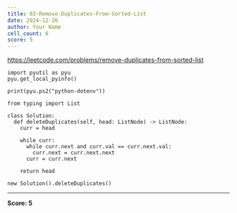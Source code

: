 ```yaml
---
title: 83-Remove-Duplicates-From-Sorted-List
date: 2024-12-26
author: Your Name
cell_count: 6
score: 5
---
```


https://leetcode.com/problems/remove-duplicates-from-sorted-list


```
import pyutil as pyu
pyu.get_local_pyinfo()
```


```
print(pyu.ps2("python-dotenv"))
```


```
from typing import List
```


```
class Solution:
  def deleteDuplicates(self, head: ListNode) -> ListNode:
    curr = head

    while curr:
      while curr.next and curr.val == curr.next.val:
        curr.next = curr.next.next
      curr = curr.next

    return head
```


```
new Solution().deleteDuplicates()
```


---
**Score: 5**